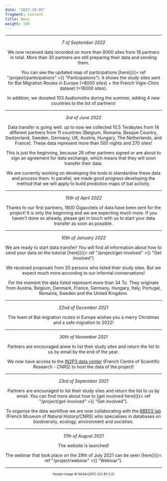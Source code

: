 ```yaml
---
date: "2017-10-05"
fragment: content
title: News
weight: 100
---
```


<center>  

___

_7 of September 2022_  

We now received data recorded on more than 8000 sites from 18 partners in total. More than 30 partners are still preparing their data and sending them.
 
You can see the updated map of participations [here]({{< ref "/project/participations" >}} "Participations"). It shows the study sites sent for Bat Migration Routes in Europe (>8000 sites) + the French Vigie-Chiro dataset (>16000 sites).
 
In addition, we donated 103 Audiomoths during the summer, adding 4 new countries to the list of partners!

___

_3rd of June 2022_  

Data transfer is going well: up to now we collected 10.5 Terabytes from 14 different partners from 11 countries (Belgium, Romania, Basque Country, Switzerland, Sweden, Germany, UK, Austria, Hungary, The Netherlands, and France). These data represent more than 500 nights and 270 sites!

This is just the beginning, because 26 other partners signed or are about to sign an agreement for data exchange, which means that they will soon transfer their data. 

We are currently working on developing the tools to standardise these data and process them. In parallel, we made good progress developing the method that we will apply to build prediction maps of bat activity.

___

_15th of April 2022_  

Thanks to our first partners, 1800 Gigaoctets of data have been sent for the project! It is only the beginning and we are expecting much more.
If you haven't done so already, please get in touch with us to start your data transfer as soon as possible.
___

_10th of January 2022_  

We are ready to start data transfer!
You will find all information about how to send your data on the tutorial [here]({{< ref "/project/get-involved" >}} "Get involved") 

We received proposals from 20 persons who listed their study sites. But we expect much more according to our informal conversations!

For the moment the data listed represent more than 34 To. They originate from Austria, Belgium, Denmark, France, Germany, Hungary, Italy, Portugal, Romania, Sweden and the United Kingdom.
___

_22nd of December 2021_  

The team of Bat migration routes in Europe wishes you a merry Christmas and a safe migration to 2022!
___

_30th of November 2021_  

Partners are encouraged anew to list their study sites and return the list to us by email by the end of the year.

We now have access to the [IN2P3 data center](https://cc.in2p3.fr/en/) (French Centre of Scientific Research - CNRS) to host the data of the project!
___

_23rd of September 2021_  

Partners are encouraged to list their study sites and return the list to us by email. You can find more about how to [get involved here]({{< ref "/project/get-involved" >}} "Get involved").

To organise the data workflow we are now collaborating with the [BBEES lab](https://bbees.mnhn.fr/) (French Museum of Natural History/CNRS) who specialises in databases on biodiversity, ecology, environment and societies. 
___

_17th of August 2021_  

The website is launched!

The webinar that took place on the 29th of July 2021 can be seen [here]({{< ref "/project/webinar" >}} "Webinar").

___


<font size="1"> *Header image © NASA/GSFC (CC BY 2.0)* </font> 
